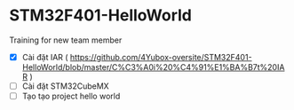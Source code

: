 # STM32F401-HelloWorld
Training for new team member


- [x] Cài đặt IAR ( https://github.com/4Yubox-oversite/STM32F401-HelloWorld/blob/master/C%C3%A0i%20%C4%91%E1%BA%B7t%20IAR )
- [ ] Cài đặt STM32CubeMX
- [ ] Tạo tạo project hello world
